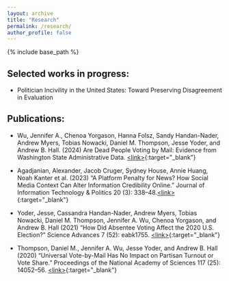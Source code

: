 ```yaml
---
layout: archive
title: "Research"
permalink: /research/
author_profile: false
---
```


{% include base_path %}
## Selected works in progress:
* Politician Incivility in the United States: Toward Preserving Disagreement in Evaluation

## Publications: 
* Wu, Jennifer A., Chenoa Yorgason, Hanna Folsz, Sandy Handan-Nader, Andrew Myers, Tobias Nowacki, Daniel M. Thompson, Jesse Yoder, and Andrew B. Hall. (2024)  Are Dead People Voting by Mail: Evidence from Washington State Administrative Data. [\<link\>](files/Wu_et_al_Fraud.pdf){:target="_blank"}

* Agadjanian, Alexander, Jacob Cruger, Sydney House, Annie Huang, Noah Kanter et al. (2023) “A Platform Penalty for News? How Social Media Context Can Alter Information Credibility Online.” Journal of Information Technology & Politics 20 (3): 338–48.[\<link\>](https://doi.org/10.1080/19331681.2022.2105465){:target="_blank"}

* Yoder, Jesse, Cassandra Handan-Nader, Andrew Myers, Tobias Nowacki, Daniel M. Thompson, Jennifer A. Wu, Chenoa Yorgason, and Andrew B. Hall (2021) “How Did Absentee Voting Affect the 2020 U.S. Election?” Science Advances 7 (52): eabk1755. [\<link\>](https://www.science.org/doi/10.1126/sciadv.abk1755){:target="_blank"}

* Thompson, Daniel M., Jennifer A. Wu, Jesse Yoder, and Andrew B. Hall (2020) “Universal Vote-by-Mail Has No Impact on Partisan Turnout or Vote Share.” Proceedings of the National Academy of Sciences 117 (25): 14052–56. 
[\<link\>](https://doi.org/10.1073/pnas.2007249117){:target="_blank"}